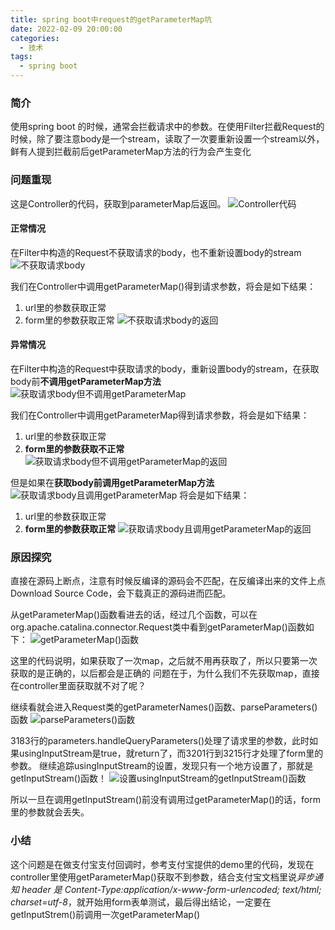 ```yaml
---
title: spring boot中request的getParameterMap坑
date: 2022-02-09 20:00:00
categories: 
  - 技术
tags: 
  - spring boot
---
```


### 简介
使用spring boot 的时候，通常会拦截请求中的参数。在使用Filter拦截Request的时候，除了要注意body是一个stream，读取了一次要重新设置一个stream以外，鲜有人提到拦截前后getParameterMap方法的行为会产生变化

### 问题重现

这是Controller的代码，获取到parameterMap后返回。
![Controller代码](/images/controller.png)

#### 正常情况
在Filter中构造的Request不获取请求的body，也不重新设置body的stream
![不获取请求body](/images/not-get-body.png)

我们在Controller中调用getParameterMap()得到请求参数，将会是如下结果：
1. url里的参数获取正常
2. form里的参数获取正常
![不获取请求body的返回](/images/not-get-body-response.png)

#### 异常情况
在Filter中构造的Request中获取请求的body，重新设置body的stream，在获取body前**不调用getParameterMap方法**
![获取请求body但不调用getParameterMap](/images/get-body-not-call-fun.png)

我们在Controller中调用getParameterMap得到请求参数，将会是如下结果：
1. url里的参数获取正常
2. **form里的参数获取不正常**
![获取请求body但不调用getParameterMap的返回](/images/get-body-not-call-fun-response.png)

但是如果在**获取body前调用getParameterMap方法**
![获取请求body且调用getParameterMap](/images/get-body-call-fun.png)
将会是如下结果：
1. url里的参数获取正常
2. **form里的参数获取正常**
![获取请求body且调用getParameterMap的返回](/images/get-body-call-fun-response.png)

### 原因探究

直接在源码上断点，注意有时候反编译的源码会不匹配，在反编译出来的文件上点Download Source Code，会下载真正的源码进而匹配。

从getParameterMap()函数看进去的话，经过几个函数，可以在org.apache.catalina.connector.Request类中看到getParameterMap()函数如下：
![getParameterMap()函数](/images/getParameterMap.png)

这里的代码说明，如果获取了一次map，之后就不用再获取了，所以只要第一次获取的是正确的，以后都会是正确的
问题在于，为什么我们不先获取map，直接在controller里面获取就不对了呢？

继续看就会进入Request类的getParameterNames()函数、parseParameters()函数
![parseParameters()函数](/images/parseParameters.png)

3183行的parameters.handleQueryParameters()处理了请求里的参数，此时如果usingInputStream是true，就return了，而3201行到3215行才处理了form里的参数。
继续追踪usingInputStream的设置，发现只有一个地方设置了，那就是getInputStream()函数！
![设置usingInputStream的getInputStream()函数](/images/usingInputStream.png)

所以一旦在调用getInputStream()前没有调用过getParameterMap()的话，form里的参数就会丢失。


### 小结
这个问题是在做支付宝支付回调时，参考支付宝提供的demo里的代码，发现在controller里使用getParameterMap()获取不到参数，结合支付宝文档里说*异步通知 header 是 Content-Type:application/x-www-form-urlencoded; text/html; charset=utf-8*，就开始用form表单测试，最后得出结论，一定要在getInputStrem()前调用一次getParameterMap()
